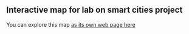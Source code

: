 ## Interactive map for lab on smart cities project

You can explore this map [as its own web page here](Map_Hubs.html)
